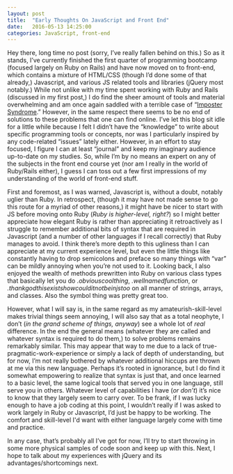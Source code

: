 ```yaml
---
layout: post
title:  "Early Thoughts On JavaScript and Front End"
date:   2016-05-13 14:25:00
categories: JavaScript, front-end
---
```

Hey there, long time no post (sorry, I’ve really fallen behind on this.) So as it stands, I’ve currently finished the first quarter of programming bootcamp (focused largely on Ruby on Rails) and have now moved on to front-end, which contains a mixture of HTML/CSS (though I’d done some of that already,) Javascript, and various JS related tools and libraries (jQuery most notably.) While not unlike with my time spent working with Ruby and Rails (discussed in my first post,) I do find the sheer amount of tools and material overwhelming and am once again saddled with a terrible case of “[Imposter Syndrome].” However, in the same respect there seems to be no end of solutions to these problems that one can find online. I’ve let this blog sit idle for a little while because I felt I didn’t have the “knowledge” to write about specific programming tools or concepts, nor was I particularly inspired by any code-related “issues” lately either. However, in an effort to stay focused, I figure I can at least “journal” and keep my imaginary audience up-to-date on my studies. So, while I’m by no means an expert on any of the subjects in the front end course yet (nor am I really in the world of Ruby/Rails either), I guess I can toss out a few first impressions of my understanding of the world of front-end stuff.

First and foremost, as I was warned, Javascript is, without a doubt, notably uglier than Ruby. In retrospect, (though it may have not made sense to go this route for a myriad of other reasons,) it might have be nicer to start with JS before moving onto Ruby (*Ruby is higher-level, right?*) so I might better appreciate how elegant Ruby is rather than appreciating it retroactively as I struggle to remember additional bits of syntax that are required in Javascript (and a number of other languages if I recall correctly) that Ruby manages to avoid. I think there’s more depth to this ugliness than I can appreciate at my current experience level, but even the little things like constantly having to drop semicolons and preface so many things with “var” can be mildly annoying when you’re not used to it. Looking back, I also enjoyed the wealth of methods prewritten into Ruby on various class types that basically let you do *.obviouscoolthing*, *.wellnamedfunction*, or *.thankgodthisexistshowcoulditnotbeinjstoo* on all manner of strings, arrays, and classes. Also the symbol thing was pretty great too.

However, what I will say is, in the same regard as my amateurish-skill-level makes trivial things seem annoying, I will also say that as a total neophyte, I don’t (*in the grand scheme of things, anyway*) see a whole lot of *real* difference. In the end the general means (whatever they are called and whatever syntax is required to do them,) to solve problems remains remarkably similar. This may appear that way to me due to a lack of true-pragmatic-work-experience or simply a lack of depth of understanding, but for now, I’m not really bothered by whatever additional hiccups are thrown at me via this new language. Perhaps it’s rooted in ignorance, but I do find it somewhat empowering to realize that syntax is just that, and once learned to a basic level, the same logical tools that served you in one language, still serve you in others. Whatever level of capabilities I have (*or don’t*) it’s nice to know that they largely seem to carry over. To be frank, if I was lucky enough to have a job coding at this point, I wouldn’t really if I was asked to work largely in Ruby or Javascript, I’d just be happy to be working. The comfort and skill-level I'd want with either language largely come with time and practice.

In any case, that’s probably all I’ve got for now, I’ll try to start throwing in some more physical samples of code soon and keep up with this. Next, I hope to talk about my experiences with jQuery and its advantages/shortcomings next.


[Imposter Syndrome]: https://en.wikipedia.org/wiki/Impostor_syndrome
